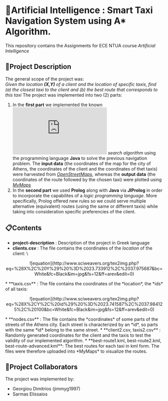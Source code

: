 # 🤖Artificial Intelligence : Smart Taxi Navigation System using A* Algorithm.
This repository contains the Assignments for ECE NTUA course *Artificial Intelligence*

## 🚗Project Description
The general scope of the project was: \
*Given the location **(X,Y)** of a client and the location of specific taxis, find (a) the closest taxi to the client and (b) the best route that corresponds to this taxi*
The project was implemented into two (2) parts:
  1. In the **first part** we implemented the known ![equation](http://www.sciweavers.org/tex2img.php?eq=A%5E%7B%5Cast%7D&bc=White&fc=Black&im=jpg&fs=12&ff=arev&edit=0) *search algorithm* using the programming language **Java** to solve the previous navigation problem. The **input data** (the coordinates of the map for the city of Athens, the coordinates of the client and the coordinates of thet taxis) were harvested from [*OpenStreetMaps*](https://www.openstreetmap.org/#map=7/38.359/23.810), whereas the **output data** (the coordinates of the route followed by the chosen taxi) were plotted using [*MyMaps*](https://www.google.com/maps/d/u/0/)
  2. In the **second part** we used **Prolog** along with **Java** via **JIProlog** in order to incorporate the capabilites of a *logic programming language*. More specifically, Prolog offered new rules so we could serve multiple alternative (equivalent) routes (using the same or different taxis) while taking into consideration specific preferencies of the client.
  
  
## 📋Contents
* **project-description** : Description of the project in Greek language
* **clients.csv** : The file contains the coordinates of the *location* of the client: \
<p align = "center" >
![equation](http://www.sciweavers.org/tex2img.php?eq=%28X%2C%20Y%29%20%3D%2023.733912%2C%2037.975687&bc=White&fc=Black&im=jpg&fs=12&ff=arev&edit=0)
</p>
* **taxis.csv** : The file contains the coordinates of the *location*, the *ids* of all taxis:
<p align = "center" >
![equation](http://www.sciweavers.org/tex2img.php?eq=%28X%2CY%2C%20id%29%20%3D%2023.741587%2C%2037.984125%2C%20100&bc=White&fc=Black&im=jpg&fs=12&ff=arev&edit=0)
</p>
* **nodes.csv** : The file contains the *coordinates* of some parts of the streets of the Athens city. Each street is characterized by an *id*, so parts with the same *id* belong to the same street.
* **client2.csv, taxis2.csv** : Randomly generated coordinates for the client and the taxis to test the validity of our implemented algorithm.
* **best-route1.kml, best-route2.kml, best-route-advanced.kml**: The best routes for each taxi in kml form. The files were therefore uploaded into *MyMaps* to visualize the routes.


## 👱Project Collaborators
The project was implemented by:
* Georgiou Dimitrios (jimmyg1997)
* Sarmas Elissaios
